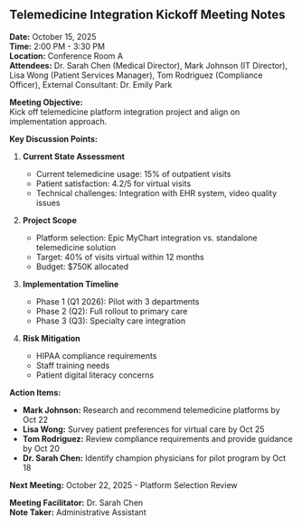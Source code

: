 ## Telemedicine Integration Kickoff Meeting Notes

**Date:** October 15, 2025  
**Time:** 2:00 PM - 3:30 PM  
**Location:** Conference Room A  
**Attendees:** Dr. Sarah Chen (Medical Director), Mark Johnson (IT Director), Lisa Wong (Patient Services Manager), Tom Rodriguez (Compliance Officer), External Consultant: Dr. Emily Park  

**Meeting Objective:**  
Kick off telemedicine platform integration project and align on implementation approach.

**Key Discussion Points:**

1. **Current State Assessment**  
   - Current telemedicine usage: 15% of outpatient visits  
   - Patient satisfaction: 4.2/5 for virtual visits  
   - Technical challenges: Integration with EHR system, video quality issues  

2. **Project Scope**  
   - Platform selection: Epic MyChart integration vs. standalone telemedicine solution  
   - Target: 40% of visits virtual within 12 months  
   - Budget: $750K allocated  

3. **Implementation Timeline**  
   - Phase 1 (Q1 2026): Pilot with 3 departments  
   - Phase 2 (Q2): Full rollout to primary care  
   - Phase 3 (Q3): Specialty care integration  

4. **Risk Mitigation**  
   - HIPAA compliance requirements  
   - Staff training needs  
   - Patient digital literacy concerns  

**Action Items:**

- **Mark Johnson:** Research and recommend telemedicine platforms by Oct 22  
- **Lisa Wong:** Survey patient preferences for virtual care by Oct 25  
- **Tom Rodriguez:** Review compliance requirements and provide guidance by Oct 20  
- **Dr. Sarah Chen:** Identify champion physicians for pilot program by Oct 18  

**Next Meeting:** October 22, 2025 - Platform Selection Review

**Meeting Facilitator:** Dr. Sarah Chen  
**Note Taker:** Administrative Assistant